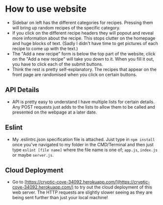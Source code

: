 # How to use website

* Sidebar on left has the different categories for recipes. Pressing them will bring up random recipes of the specific category.
* If you click on the different recipe headers they will popout and reveal more information about the recipe. This stops clutter on the homepage and huge blocks of text. (Sadly I didn't have time to get pictures of each recipe to come up with the text.)
* The "Add a new recipe" form is below the top part of the website, click on the "Add a new recipe" will take you down to it. When you fill it out, you have to click each of the submit buttons.
* Think the rest is pretty self-explanatory. The recipes that appear on the front page are randomised when you click on certain buttons.

## API Details

* API is pretty easy to understand I have multiple lists for certain details. Any POST requests just adds to the lists to allow them to be called and presented on the webpage at a later date.

## __Eslint__

* My .eslintrc.json specification file is attached. Just type in `npm install` once you've navigated to my folder in the CMD/Terminal and then just type `eslint [file name]` where the file name is one of; `app.js`, `index.js` or maybe `server.js`.

## __Cloud Deployment__

* Go to [https://cryptic-cove-34092.herokuapp.com/](https://cryptic-cove-34092.herokuapp.com/) to try out the cloud deployment of this web server. The HTTP requests are slightly slower seeing as they are being sent further than just your local machine!
